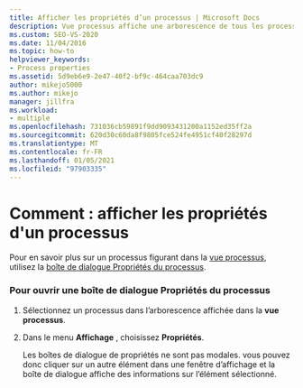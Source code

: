 ```yaml
---
title: Afficher les propriétés d’un processus | Microsoft Docs
description: Vue processus affiche une arborescence de tous les processus actifs sur votre système. Découvrez comment afficher les propriétés d’un processus qui s’affiche dans la vue processus.
ms.custom: SEO-VS-2020
ms.date: 11/04/2016
ms.topic: how-to
helpviewer_keywords:
- Process properties
ms.assetid: 5d9eb6e9-2e47-40f2-bf9c-464caa703dc9
author: mikejo5000
ms.author: mikejo
manager: jillfra
ms.workload:
- multiple
ms.openlocfilehash: 731036cb59891f9dd9093431200a1152ed35ff2a
ms.sourcegitcommit: 620d30c60da8f9805fce524fe4951cf40f28297d
ms.translationtype: MT
ms.contentlocale: fr-FR
ms.lasthandoff: 01/05/2021
ms.locfileid: "97903335"
---
```

# <a name="how-to-display-process-properties"></a>Comment : afficher les propriétés d'un processus
Pour en savoir plus sur un processus figurant dans la [vue processus](../debugger/processes-view.md), utilisez la [boîte de dialogue Propriétés du processus](../debugger/process-properties-dialog-box.md).

### <a name="to-open-a-process-properties-dialog-box"></a>Pour ouvrir une boîte de dialogue Propriétés du processus

1. Sélectionnez un processus dans l’arborescence affichée dans la **vue processus**.

2. Dans le menu **Affichage** , choisissez **Propriétés**.

   Les boîtes de dialogue de propriétés ne sont pas modales. vous pouvez donc cliquer sur un autre élément dans une fenêtre d’affichage et la boîte de dialogue affiche des informations sur l’élément sélectionné.